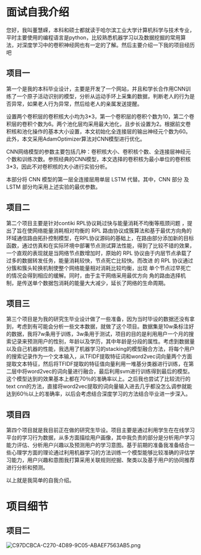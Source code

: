 # 面试自我介绍

您好，我叫董慧嵘，本科和硕士都就读于哈尔滨工业大学计算机科学与技术专业，平时主要使用的编程语言是python，比较熟悉机器学习以及数据挖掘的常用算法，对深度学习中的卷积神经网也有一定的了解。然后主要介绍一下我的项目经历吧

## 项目一

第一个是我的本科毕业设计，主要是开发了一个网站，并且和学长合作用CNN训练了一个原子活动识别的模型，分析从运动手环上采集的数据，判断老人的行为是否异常，如果老人行为异常，然后给老人的亲属发送提醒。



设置两个卷积层的卷积核大小均为3*3，第一个卷积层的卷积个数为10，第二个卷积层的卷积个数为6。两个池化层均采用最大池化，且步长设置为2。根据前文卷积核和池化操作的基本大小设置，本文初始化全连接层的输出神经元个数为60。此外，本文采用AdamOptimizer算法对CNN模型进行优化。 

​	CNN网络模型的参数主要包括几种：卷积核大小、卷积核个数、全连接层神经元个数和训练次数。参照经典的CNN模型，本文选择的卷积核为最小单位的卷积核3*3，因此不对卷积核的大小进行实验分析。 







本部分将 CNN 模型的第一层全连接层用单层 LSTM 代替。其中，CNN 部分 及 LSTM 部分均采用上述实验的最优参数。





## 项目二

第二个项目主要是针对contiki RPL协议耗过快与能量消耗不均衡等瓶颈问题 ，提出了旨在使网络能量消耗相对均衡的 RPL 路由协议成簇算法和基于最优方向角的环域通信路由拓扑控制模型，在RPL协议源码的基础上，在路由部分添加新的目标函数，通过仿真和在实际环境中部署节点测试算法性能，得到了比较不错的效果，一个直观的表现就是当网络节点数增加时，原始的 RPL 协议由于内层节点承载了过多的数据转发任务，能量消耗较快，节点死亡比较快。而改进 的 RPL 协议通过分簇和簇头轮换机制使整个网络能量相对消耗比较均衡，出现 单个节点过早死亡的情况会得到相应的缓解。同时，由于主干网络采用最优方向 角的路由选择机制，是传送单个数据包消耗的能量大大减少，延长了网络的生命周期。



## 项目三

第三个项目是为我的研究生毕业设计做了一些准备，因为当时毕设的数据还没有拿到，考虑到有可能会分析一些文本数据，就做了这个项目。数据集是10w条标注好的数据，我将7w条用于训练，3w条用于测试，项目的目的是利用用户一个月的搜索记录来预测用户的性别，年龄以及学历，其中年龄是分段的属性。考虑到数据量以及自己机器的性能，我选用了机器学习的stacking的模型融合方法，将每个用户的搜索记录作为一个文本输入，从TFIDF提取特征词和word2vec词向量两个方面提取文本特征，然后将TFIDF提取的特征值向量利用一堆基分类器进行训练，在第二层中将word2vec的词向量进行融合，最后利用svm进行训练得到最后的模型。这个模型达到的效果基本上都在70％的准确率以上。之后我也尝试了比较流行的text cnn的方法，直接将word2vec提取的词向量输入进去几乎都没怎么调参就能达到60％以上的准确率，以后会考虑结合深度学习的方法结合毕业进一步深入。



## 项目四

第四个项目就是我目前正在做的研究生毕设。项目主要是通过利用学生在在线学习平台的学习行为数据，从多方面描绘用户画像，其中我负责的部分是分析用户学习能力评估、分析用户兴趣以及预测用户的学习意图。基于前期的准备我准备结合一些心理学方面的理论通过利用机器学习的方法训练一个模型能够比较准确的评估学习能力，用户兴趣和意图我打算采用关联规则挖掘、聚类以及基于用户的协同推荐进行分析和预测。



以上就是我简单的自我介绍。





# 项目细节



## 项目二

![C97DCBCA-C270-4D89-9C05-ABAEF7563AB5.png](https://i.loli.net/2018/08/10/5b6d74050708a.png)